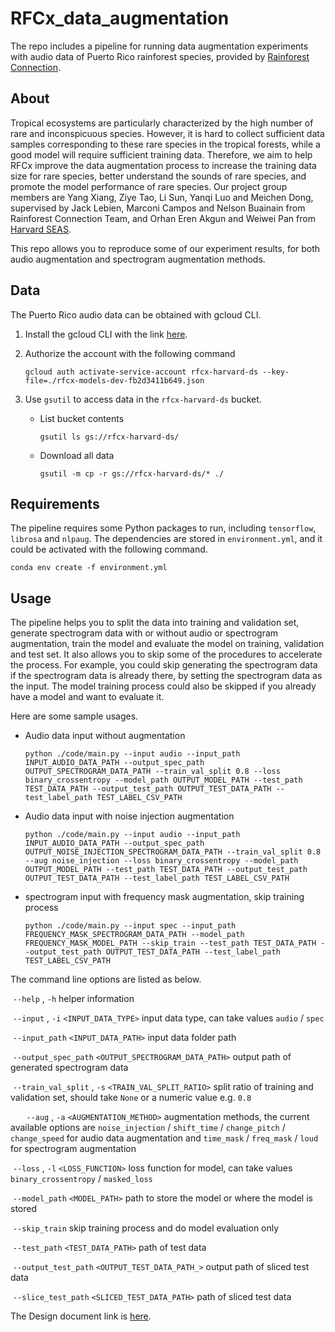 # RFCx_data_augmentation
The repo includes a pipeline for running data augmentation experiments with audio data of Puerto Rico rainforest species, provided by [Rainforest Connection](https://rfcx.org/). 

## About 

Tropical ecosystems are particularly characterized by the high number of rare and inconspicuous species. However, it is hard to collect sufficient data samples corresponding to these rare species in the tropical forests, while a good model will require sufficient training data. Therefore, we aim to help RFCx improve the data augmentation process to increase the training data size for rare species, better understand the sounds of rare species, and promote the model performance of rare species. Our project group members are Yang Xiang, Ziye Tao, Li Sun, Yanqi Luo and Meichen Dong, supervised by Jack Lebien, Marconi Campos and Nelson Buainain from Rainforest Connection Team, and Orhan Eren Akgun and Weiwei Pan from [Harvard SEAS](https://seas.harvard.edu/). 

This repo allows you to reproduce some of our experiment results, for both audio augmentation and spectrogram augmentation methods. 

## Data 

The Puerto Rico audio data can be obtained with gcloud CLI. 

1. Install the gcloud CLI with the link [here](https://cloud.google.com/sdk/docs/install). 

2. Authorize the account with the following command

   ````shell
   gcloud auth activate-service-account rfcx-harvard-ds --key-file=./rfcx-models-dev-fb2d3411b649.json
   ````

3. Use `gsutil` to access data in the `rfcx-harvard-ds` bucket.

   * List bucket contents 

     ````shell
     gsutil ls gs://rfcx-harvard-ds/
     ````

   * Download all data

     ````shell
     gsutil -m cp -r gs://rfcx-harvard-ds/* ./
     ````

## Requirements

The pipeline requires some Python packages to run, including `tensorflow`, `librosa` and `nlpaug`. The dependencies are stored in `environment.yml`, and it could be activated with the following command. 
```shell
conda env create -f environment.yml
```

## Usage

The pipeline helps you to split the data into training and validation set, generate spectrogram data with or without audio or spectrogram augmentation, train the model and evaluate the model on training, validation and test set. It also allows you to skip some of the procedures to accelerate the process. For example, you could skip generating the spectrogram data if the spectrogram data is already there, by setting the spectrogram data as the input. The model training process could also be skipped if you already have a model and want to evaluate it. 

Here are some sample usages. 

* Audio data input without augmentation 

  ```shell
  python ./code/main.py --input audio --input_path INPUT_AUDIO_DATA_PATH --output_spec_path OUTPUT_SPECTROGRAM_DATA_PATH --train_val_split 0.8 --loss binary_crossentropy --model_path OUTPUT_MODEL_PATH --test_path TEST_DATA_PATH --output_test_path OUTPUT_TEST_DATA_PATH --test_label_path TEST_LABEL_CSV_PATH 
  ```

* Audio data input with noise injection augmentation 

  ```shell
  python ./code/main.py --input audio --input_path INPUT_AUDIO_DATA_PATH --output_spec_path OUTPUT_NOISE_INJECTION_SPECTROGRAM_DATA_PATH --train_val_split 0.8 --aug noise_injection --loss binary_crossentropy --model_path OUTPUT_MODEL_PATH --test_path TEST_DATA_PATH --output_test_path OUTPUT_TEST_DATA_PATH --test_label_path TEST_LABEL_CSV_PATH 
  ```

* spectrogram input with frequency mask augmentation, skip training process 

  ```shell
  python ./code/main.py --input spec --input_path FREQUENCY_MASK_SPECTROGRAM_DATA_PATH --model_path FREQUENCY_MASK_MODEL_PATH --skip_train --test_path TEST_DATA_PATH --output_test_path OUTPUT_TEST_DATA_PATH --test_label_path TEST_LABEL_CSV_PATH 
  ```

The command line options are listed as below. 

​	`--help` , `-h`   helper information 

​	`--input` , `-i`  `<INPUT_DATA_TYPE>`  input data type, can take values `audio` / `spec`	

​	`--input_path`  `<INPUT_DATA_PATH>`  input data folder path 

​	`--output_spec_path` `<OUTPUT_SPECTROGRAM_DATA_PATH>`  output path of generated spectrogram data 

​	`--train_val_split` , `-s`  `<TRAIN_VAL_SPLIT_RATIO>`  split ratio of training and validation set, should take `None` or a numeric value e.g. `0.8`

​	`	--aug` , `-a`  `<AUGMENTATION_METHOD>`  augmentation methods, the current available options are `noise_injection` / `shift_time` / `change_pitch` / `change_speed`  for audio data augmentation and `time_mask` / `freq_mask` / `loud`  for spectrogram augmentation 

​	`--loss` , `-l` `<LOSS_FUNCTION>`  loss function for model, can take values `binary_crossentropy` / `masked_loss` 

​	`--model_path` `<MODEL_PATH>`  path to store the model or where the model is stored  

​	`--skip_train`  skip training process and do model evaluation only 

​	`--test_path` `<TEST_DATA_PATH>`  path of test data 

​	`--output_test_path`  `<OUTPUT_TEST_DATA_PATH_>`  output path of sliced test data 

​	`--slice_test_path` `<SLICED_TEST_DATA_PATH>`  path of sliced test data 

The Design document link is [here](https://docs.google.com/document/d/1Fxcv6K84TplhNJIzEOL_pvuI2S2_y8KVa4ERp4DwUfo/edit?usp=sharing).

